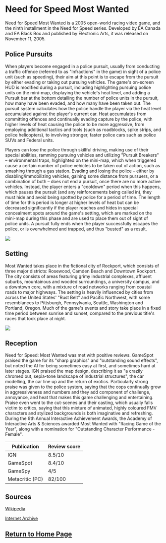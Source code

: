 # Need for Speed Most Wanted

Need for Speed Most Wanted is a 2005 open-world racing video game, and the ninth installment in the Need for Speed series. Developed by EA Canada and EA Black Box and published by Electronic Arts, it was released on November 11, 2005.


## Police Pursuits

When players become engaged in a police pursuit, usually from conducting a traffic offence (referred to as "Infractions" in the game) in sight of a police unit (such as speeding), their aim at this point is to escape from the pursuit by either evading or taking out pursuing vehicles. The game's on-screen HUD is modified during a pursuit, including highlighting pursuing police units on the mini-map, displaying the vehicle's heat level, and adding a Pursuit bar at the bottom detailing the number of police units in the pursuit, how many have been evaded, and how many have been taken out. The pursuit system calculates how the police handle the player via the heat level accumulated against the player's current car. Heat accumulates from committing offences and continually evading capture by the police, with higher levels of heat causing the police to be more aggressive, from employing additional tactics and tools (such as roadblocks, spike strips, and police helicopters), to involving stronger, faster police cars such as police SUVs and Federal units.

Players can lose the police through skillful driving, making use of their special abilities, ramming pursuing vehicles and utilizing "Pursuit Breakers" – environmental traps, highlighted on the mini-map, which when triggered cause a certain number of police vehicles to be taken out of action, such as smashing through a gas station. Evading and losing the police – either by disabling/immobilizing vehicles, gaining some distance from pursuers, or a combination of both – does not end a pursuit, once there are no more active vehicles. Instead, the player enters a "cooldown" period when this happens, which pauses the pursuit (and any reinforcements being called in), they must hide and avoid being spotted by police for a period of time. The length of time for this period is longer at higher levels of heat but can be decreased significantly if the player reaches and hides in special concealment spots around the game's setting, which are marked on the mini-map during this phase and are used to place them out of sight of police units. A pursuit fully ends when the player successfully escapes the police, or is overwhelmed and trapped, and thus "busted" as a result.

![](https://nfspolska.pl/articles/images/need-for-speed-most-wanted/nfs-2005-need-for-speed-most-wanted-recenzja-09.jpg)


## Setting

Most Wanted takes place in the fictional city of Rockport, which consists of three major districts: Rosewood, Camden Beach and Downtown Rockport. The city consists of areas featuring grimy industrial complexes, affluent suburbs, mountainous and wooded surroundings, a university campus, and a downtown core, with a mixture of road networks ranging from coastal roads to major highways. The setting is heavily influenced by cities from across the United States' "Rust Belt" and Pacific Northwest, with some resemblances to Pittsburgh, Pennsylvania, Seattle, Washington and Portland, Oregon. Much of the game's events and story take place in a fixed time period between sunrise and sunset, compared to the previous title's races that took place at night.

![](https://cdn.mobygames.com/f0e90c20-ab7c-11ed-ba04-02420a00019f.webp)


## Reception

Need for Speed: Most Wanted was met with positive reviews. GameSpot praised the game for its "sharp graphics" and "outstanding sound effects", but noted the AI for being sometimes easy at first, and sometimes hard at later stages. IGN praised the map design, describing it as "a crazily chromed out, sepia-tone landscape of industrial structures", the car modelling, the car line up and the return of exotics. Particularly strong praise was given to the police system, saying that the cops continually grow in aggressiveness and numbers and they add component of challenge, annoyance, and heat that makes this game challenging and entertaining. Praise even went to the cut-scenes and their casting, which usually falls victim to critics, saying that this mixture of animated, highly coloured FMV characters and stylized backgrounds is both imaginative and refreshing. During the 9th Annual Interactive Achievement Awards, the Academy of Interactive Arts & Sciences awarded Most Wanted with "Racing Game of the Year", along with a nomination for "Outstanding Character Performance - Female".

| Publication       | Review score |
| ----------------- | ------------ |
| IGN               | 8.5/10       |
| GameSpot          | 8.4/10       |
| GameSpy           | 4/5          |
| Metacritic (PC)   | 82/100       |


## Sources

[Wikipedia](https://en.wikipedia.org/wiki/Need_for_Speed:_Most_Wanted_(2005_video_game))

[Internet Archive](https://archive.org/details/nfsmw_202201)


## [Return to Home Page](games.md)